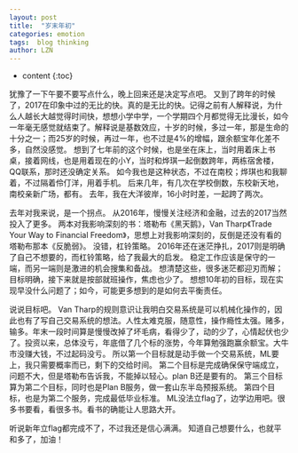 ```yaml
---
layout: post
title:  "岁末年初"
categories: emotion
tags:  blog thinking
author: LZN
---
```


* content
{:toc}

犹豫了一下午要不要写点什么，晚上回来还是决定写点吧。
又到了跨年的时候了，2017在印象中过的无比的快。真的是无比的快。记得之前有人解释说，为什么人越长大越觉得时间快，想想小学中学，一个学期四个月都觉得无比漫长，如今一年毫无感觉就结束了。解释说是基数效应，十岁的时候，多过一年，那是生命的十分之一；而25岁的时候，再过一年，也不过是4%的增幅，跟余额宝年化差不多，自然没感觉。
想到了七年前的这个时候，也是坐在床上，当时用着床上书桌，接着网线，也是用着现在的小Y，当时和烨琪一起倒数跨年，两栋宿舍楼，QQ联系，那时还没确定关系。
如今我也是这种状态，不过在南校；烨琪也和我聊着，不过隔着伶仃洋，用着手机。
后来几年，有几次在学校倒数，东校新天地，南校亲新广场，都有。
去年，我在大洋彼岸，16小时时差，一起跨了两次。

去年对我来说，是一个拐点。
从2016年，慢慢关注经济和金融，过去的2017当然投入了更多。
两本对我影响深刻的书：塔勒布《黑天鹅》，Van Tharp《Trade Your Way to Financial Freedom》，思想上对我影响深刻的，反倒是还没有看的塔勒布那本《反脆弱》。
没错，杠铃策略。
2016年还在迷茫挣扎，2017则是明确了自己不想要的，而杠铃策略，给了我最大的启发。
稳定工作应该是保守的一端，而另一端则是激进的机会搜集和备战。
想清楚这些，很多迷茫都迎刃而解；目标明确，接下来就是按部就班操作，焦虑也少了。
想想10年初的目标，现在实现早没什么问题了；如今，可能更多想到的是如何去平衡责任。

说说目标吧。
Van Tharp的规则意识让我明白交易系统是可以机械化操作的，因此也有了写自己交易系统的想法。人性太难克服，随意性，操作瘾性太强。赌多，输多。年末一段时间算是慢慢改掉了坏毛病，看得少了，动的少了，心情起伏也少了。投资以来，总体没亏，年底借了几个标的涨势，今年算勉强跑赢余额宝。大牛市没赚大钱，不过起码没亏。
所以第一个目标就是动手做一个交易系统，ML要上，我只需要概率而已，剩下的交给时间。
第二个目标是完成确保保守端成立，问题不大，但是塔勒布告诉我，不能掉以轻心。plan B还是要有的。
第三个目标算为第二个目标，同时也是Plan B服务，做一套山东半岛预报系统。
第四个目标，也是为第二个服务，完成最低毕业标准。
ML没法立flag了，边学边用吧。很多书要看，看很多书。看书的确能让人思路大开。

听说新年立flag都完成不了，不过我还是信心满满。
知道自己想要什么，也就平和多了，加油！
